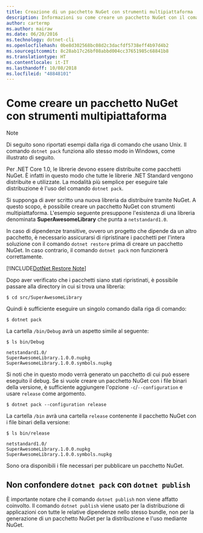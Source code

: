```yaml
---
title: Creazione di un pacchetto NuGet con strumenti multipiattaforma
description: Informazioni su come creare un pacchetto NuGet con il comando 'dotnet pack'.
author: cartermp
ms.author: mairaw
ms.date: 06/20/2016
ms.technology: dotnet-cli
ms.openlocfilehash: 0be8d302568bc08d2c3dacfdf5738eff4b97d4b2
ms.sourcegitcommit: 8c28ab17c26bf08abbd004cc37651985c68841b8
ms.translationtype: HT
ms.contentlocale: it-IT
ms.lasthandoff: 10/08/2018
ms.locfileid: "48848101"
---
```

# <a name="how-to-create-a-nuget-package-with-cross-platform-tools"></a>Come creare un pacchetto NuGet con strumenti multipiattaforma

> [!NOTE]
> Di seguito sono riportati esempi dalla riga di comando che usano Unix.  Il comando `dotnet pack` funziona allo stesso modo in Windows, come illustrato di seguito.

Per .NET Core 1.0, le librerie devono essere distribuite come pacchetti NuGet.  È infatti in questo modo che tutte le librerie .NET Standard vengono distribuite e utilizzate.  La modalità più semplice per eseguire tale distribuzione è l'uso del comando `dotnet pack`.

Si supponga di aver scritto una nuova libreria da distribuire tramite NuGet.  A questo scopo, è possibile creare un pacchetto NuGet con strumenti multipiattaforma.  L'esempio seguente presuppone l'esistenza di una libreria denominata **SuperAwesomeLibrary** che punta a `netstandard1.0`.

In caso di dipendenze transitive, ovvero un progetto che dipende da un altro pacchetto, è necessario assicurarsi di ripristinare i pacchetti per l'intera soluzione con il comando `dotnet restore` prima di creare un pacchetto NuGet.  In caso contrario, il comando `dotnet pack` non funzionerà correttamente.

[!INCLUDE[DotNet Restore Note](~/includes/dotnet-restore-note.md)]


Dopo aver verificato che i pacchetti siano stati ripristinati, è possibile passare alla directory in cui si trova una libreria:

`$ cd src/SuperAwesomeLibrary`

Quindi è sufficiente eseguire un singolo comando dalla riga di comando:
    
`$ dotnet pack`

La cartella `/bin/Debug` avrà un aspetto simile al seguente:

```
$ ls bin/Debug

netstandard1.0/
SuperAwesomeLibrary.1.0.0.nupkg
SuperAwesomeLibrary.1.0.0.symbols.nupkg
```

Si noti che in questo modo verrà generato un pacchetto di cui può essere eseguito il debug.  Se si vuole creare un pacchetto NuGet con i file binari della versione, è sufficiente aggiungere l'opzione `-c`/`--configuration` e usare `release` come argomento.

`$ dotnet pack --configuration release`

La cartella `/bin` avrà una cartella `release` contenente il pacchetto NuGet con i file binari della versione:

```
$ ls bin/release

netstandard1.0/
SuperAwesomeLibrary.1.0.0.nupkg
SuperAwesomeLibrary.1.0.0.symbols.nupkg
```

Sono ora disponibili i file necessari per pubblicare un pacchetto NuGet.

## <a name="dont-confuse-dotnet-pack-with-dotnet-publish"></a>Non confondere `dotnet pack` con `dotnet publish`

È importante notare che il comando `dotnet publish` non viene affatto coinvolto.  Il comando `dotnet publish` viene usato per la distribuzione di applicazioni con tutte le relative dipendenze nello stesso bundle, non per la generazione di un pacchetto NuGet per la distribuzione e l'uso mediante NuGet.
